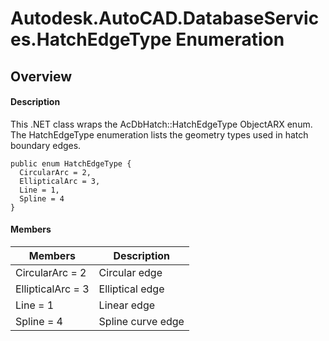 # Autodesk.AutoCAD.DatabaseServices.HatchEdgeType Enumeration

## Overview

#### Description
This .NET class wraps the AcDbHatch::HatchEdgeType ObjectARX enum. 
The HatchEdgeType enumeration lists the geometry types used in hatch boundary edges.
```text
public enum HatchEdgeType {
  CircularArc = 2,
  EllipticalArc = 3,
  Line = 1,
  Spline = 4
}
```

#### Members
| Members | Description |
| --- | --- |
| CircularArc = 2 | Circular edge |
| EllipticalArc = 3 | Elliptical edge |
| Line = 1 | Linear edge |
| Spline = 4 | Spline curve edge |